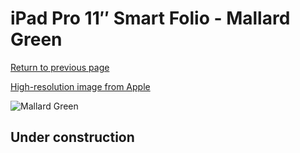 # iPad Pro 11″ Smart Folio - Mallard Green

[Return to previous page](/ipad_pro4)

[High-resolution image from Apple](https://store.storeimages.cdn-apple.com/8756/as-images.apple.com/is/MJMD3?wid=4500&hei=4500&fmt=png)

<div style="width: 512px"><img src="/almost_uncompressed/MJMD3.webp" alt="Mallard Green"></div>

## Under construction
